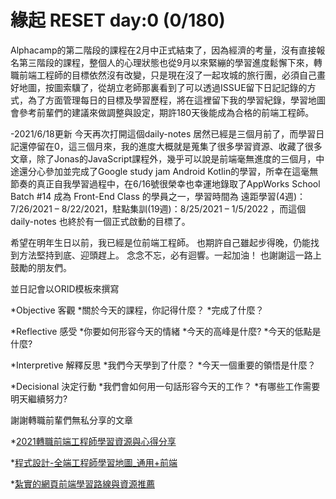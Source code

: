 # 緣起 RESET day:0 (0/180) 

Alphacamp的第二階段的課程在2月中正式結束了，因為經濟的考量，沒有直接報名第三階段的課程，整個人的心理狀態也從9月以來緊繃的學習進度鬆懈下來，轉職前端工程師的目標依然沒有改變，只是現在沒了一起攻城的旅行團，必須自己畫好地圖，按圖索驥了，從胡立老師那裏看到了可以透過ISSUE留下日記記錄的方式，為了方面管理每日的目標及學習歷程，將在這裡留下我的學習紀錄，學習地圖會參考前輩們的建議來做調整與設定，期許180天後能成為合格的前端工程師。

-2021/6/18更新
今天再次打開這個daily-notes 居然已經是三個月前了，而學習日記還停留在0，這三個月來，我的進度大概就是蒐集了很多學習資源、收藏了很多文章，除了Jonas的JavaScript課程外，幾乎可以說是前端毫無進度的三個月，中途還分心參加並完成了Google study jam Android Kotlin的學習，所幸在這毫無節奏的真正自我學習過程中，在6/16號很榮幸也幸運地錄取了AppWorks School Batch #14 成為 Front-End Class 的學員之一，學習時間為 遠距學習(4週)：7/26/2021 – 8/22/2021，駐點集訓(19週)：8/25/2021 – 1/5/2022 ，而這個daily-notes 也終於有一個正式啟動的目標了。

希望在明年生日以前，我已經是位前端工程師。
也期許自己雖起步得晚，仍能找到方法堅持到底、迎頭趕上。
念念不忘，必有迴響。一起加油！
也謝謝這一路上鼓勵的朋友們。

並日記會以ORID模板來撰寫

*Objective 客觀
 *關於今天的課程，你記得什麼？
 *完成了什麼？

*Reflective 感受
 *你要如何形容今天的情緒
 *今天的高峰是什麼?
 *今天的低點是什麼?

*Interpretive 解釋反思
 *我們今天學到了什麼？
 *今天一個重要的領悟是什麼？

*Decisional 決定行動
 *我們會如何用一句話形容今天的工作？
 *有哪些工作需要明天繼續努力?


謝謝轉職前輩們無私分享的文章

*[2021轉職前端工程師學習資源與心得分享](https://jimmyswebnote.com/change-career-to-front-end-developer/?fbclid=IwAR2qVBN0DIwLQM6ICtfaSzwJ81RJLJEfgwh5cTTdfcTKdXpcwtd5bravZSs)

*[程式設計-全端工程師學習地圖_通用+前端](https://noootown.com/fullstack-developer-roadmap-essential-frontend/)

*[紮實的網頁前端學習路線與資源推薦](https://hulitw.medium.com/front-end-learning-path-55201571ecfe)
